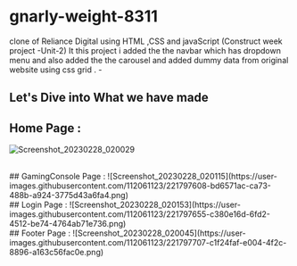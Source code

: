 # gnarly-weight-8311
clone of Reliance Digital using HTML ,CSS and javaScript (Construct week project -Unit-2) It this project i added the the navbar which has dropdown menu and also added the the carousel and added dummy data from original website using css grid .   -


## Let's Dive into What we have made

## Home Page :
![Screenshot_20230228_020029](https://user-images.githubusercontent.com/112061123/221797475-bdbee88c-9f5c-47ad-8fcb-399a84b1b0fb.png)

<br/>
## GamingConsole Page :
![Screenshot_20230228_020115](https://user-images.githubusercontent.com/112061123/221797608-bd6571ac-ca73-488b-a924-3775d43a6fa4.png)


<br/>
## Login Page :
![Screenshot_20230228_020153](https://user-images.githubusercontent.com/112061123/221797655-c380e16d-6fd2-4512-be74-4764ab71e736.png)


<br/>
## Footer Page :
![Screenshot_20230228_020045](https://user-images.githubusercontent.com/112061123/221797707-c1f24faf-e004-4f2c-8896-a163c56fac0e.png)

